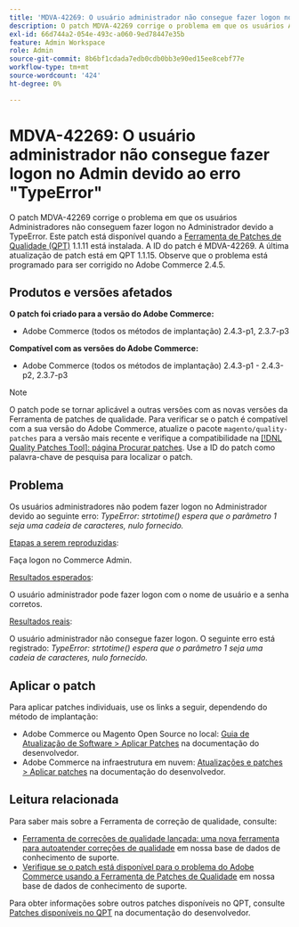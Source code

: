 ```yaml
---
title: 'MDVA-42269: O usuário administrador não consegue fazer logon no Admin devido ao erro "TypeError"'
description: O patch MDVA-42269 corrige o problema em que os usuários Administradores não conseguem fazer logon no Administrador devido a TypeError. Este patch está disponível quando a [Ferramenta de correções de qualidade (QPT)](/help/announcements/adobe-commerce-announcements/magento-quality-patches-released-new-tool-to-self-serve-quality-patches.md) 1.1.11 está instalada.  A ID do patch é MDVA-42269.  A última atualização de patch está em QPT 1.1.15. Observe que o problema está programado para ser corrigido no Adobe Commerce 2.4.5.
exl-id: 66d744a2-054e-493c-a060-9ed78447e35b
feature: Admin Workspace
role: Admin
source-git-commit: 8b6bf1cdada7edb0cdb0bb3e90ed15ee8cebf77e
workflow-type: tm+mt
source-wordcount: '424'
ht-degree: 0%

---
```


# MDVA-42269: O usuário administrador não consegue fazer logon no Admin devido ao erro &quot;TypeError&quot;

O patch MDVA-42269 corrige o problema em que os usuários Administradores não conseguem fazer logon no Administrador devido a TypeError. Este patch está disponível quando a [Ferramenta de Patches de Qualidade (QPT)](/help/announcements/adobe-commerce-announcements/magento-quality-patches-released-new-tool-to-self-serve-quality-patches.md) 1.1.11 está instalada.  A ID do patch é MDVA-42269.  A última atualização de patch está em QPT 1.1.15. Observe que o problema está programado para ser corrigido no Adobe Commerce 2.4.5.

## Produtos e versões afetados

**O patch foi criado para a versão do Adobe Commerce:**

* Adobe Commerce (todos os métodos de implantação) 2.4.3-p1, 2.3.7-p3

**Compatível com as versões do Adobe Commerce:**

* Adobe Commerce (todos os métodos de implantação) 2.4.3-p1 - 2.4.3-p2, 2.3.7-p3

>[!NOTE]
>
>O patch pode se tornar aplicável a outras versões com as novas versões da Ferramenta de patches de qualidade. Para verificar se o patch é compatível com a sua versão do Adobe Commerce, atualize o pacote `magento/quality-patches` para a versão mais recente e verifique a compatibilidade na [[!DNL Quality Patches Tool]: página Procurar patches](https://experienceleague.adobe.com/tools/commerce-quality-patches/index.html). Use a ID do patch como palavra-chave de pesquisa para localizar o patch.

## Problema

Os usuários administradores não podem fazer logon no Administrador devido ao seguinte erro: *TypeError: strtotime() espera que o parâmetro 1 seja uma cadeia de caracteres, nulo fornecido.*

<u>Etapas a serem reproduzidas</u>:

Faça logon no Commerce Admin.

<u>Resultados esperados</u>:

O usuário administrador pode fazer logon com o nome de usuário e a senha corretos.

<u>Resultados reais</u>:

O usuário administrador não consegue fazer logon. O seguinte erro está registrado: *TypeError: strtotime() espera que o parâmetro 1 seja uma cadeia de caracteres, nulo fornecido.*

## Aplicar o patch

Para aplicar patches individuais, use os links a seguir, dependendo do método de implantação:

* Adobe Commerce ou Magento Open Source no local: [Guia de Atualização de Software > Aplicar Patches](https://experienceleague.adobe.com/en/docs/commerce-operations/tools/quality-patches-tool/usage) na documentação do desenvolvedor.
* Adobe Commerce na infraestrutura em nuvem: [Atualizações e patches > Aplicar patches](https://experienceleague.adobe.com/en/docs/commerce-cloud-service/user-guide/develop/upgrade/apply-patches) na documentação do desenvolvedor.

## Leitura relacionada

Para saber mais sobre a Ferramenta de correção de qualidade, consulte:

* [Ferramenta de correções de qualidade lançada: uma nova ferramenta para autoatender correções de qualidade](/help/announcements/adobe-commerce-announcements/magento-quality-patches-released-new-tool-to-self-serve-quality-patches.md) em nossa base de dados de conhecimento de suporte.
* [Verifique se o patch está disponível para o problema do Adobe Commerce usando a Ferramenta de Patches de Qualidade](/help/support-tools/patches-available-in-qpt-tool/check-patch-for-magento-issue-with-magento-quality-patches.md) em nossa base de dados de conhecimento de suporte.

Para obter informações sobre outros patches disponíveis no QPT, consulte [Patches disponíveis no QPT](https://experienceleague.adobe.com/tools/commerce-quality-patches/index.html) na documentação do desenvolvedor.
